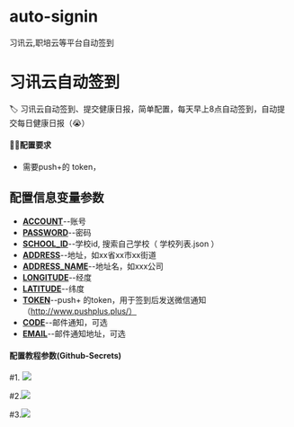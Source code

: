 # auto-signin
习讯云,职培云等平台自动签到

# 习讯云自动签到
🏷️ 习讯云自动签到、提交健康日报，简单配置，每天早上8点自动签到，自动提交每日健康日报（😭）

#### 😶‍🌫️配置要求

- 需要push+的 token，
## 配置信息变量参数
  - **<u>ACCOUNT</u>**--账号
  - **<u>PASSWORD</u>**--密码
  - **<u>SCHOOL_ID</u>**--学校id, 搜索自己学校（ 学校列表.json ）
  - **<u>ADDRESS</u>**--地址，如xx省xx市xx街道
  - **<u>ADDRESS_NAME</u>**--地址名，如xxx公司
  - **<u>LONGITUDE</u>**--经度
  - **<u>LATITUDE</u>**--纬度
  - **<u>TOKEN</u>**--push+ 的token，用于签到后发送微信通知 （http://www.pushplus.plus/）
  - **<u>CODE</u>**--邮件通知，可选
  - **<u>EMAIL</u>**--邮件通知地址，可选

#### 配置教程参数(Github-Secrets)

#1. ![](https://ftp.bmp.ovh/imgs/2022/02/b259b4e2d9e504d4.png)


#2.![](https://s3.bmp.ovh/imgs/2022/09/05/40f2249c22042c6d.png)


#3.![](https://s3.bmp.ovh/imgs/2022/09/05/a496f6184aa4eaf7.png)


